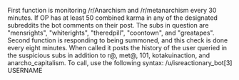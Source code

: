 First function is monitoring /r/Anarchism and /r/metanarchism every 30 minutes. If OP has at least 50 combined karma in any of the designated subreddits the bot comments on their post. The subs in question are "mensrights", "whiterights", "theredpill", "coontown", and "greatapes".
Second function is responding to being summoned, and this check is done every eight minutes. When called it posts the history of the user queried in the suspicious subs in addition to r@, met@, 101, kotakuinaction, and anarcho_capitalism. To call, use the following syntax:
/u/isreactionary_bot[3]  USERNAME
